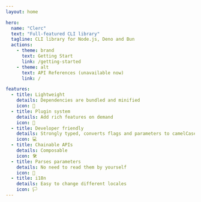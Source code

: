 ```yaml
---
layout: home

hero:
  name: "Clerc"
  text: "Full-featured CLI library"
  tagline: CLI library for Node.js, Deno and Bun
  actions:
    - theme: brand
      text: Getting Start
      link: /getting-started
    - theme: alt
      text: API References (unavailable now)
      link: /

features:
  - title: Lightweight
    details: Dependencies are bundled and minified
    icon: 🎈
  - title: Plugin system
    details: Add rich features on demand
    icon: 💉
  - title: Developer friendly
    details: Strongly typed, converts flags and parameters to camelCase
    icon: 💻
  - title: Chainable APIs
    details: Composable
    icon: 🛠️
  - title: Parses parameters
    details: No need to read them by yourself
    icon: 🧬
  - title: i18n
    details: Easy to change different locales
    icon: 🏳️
---
```

